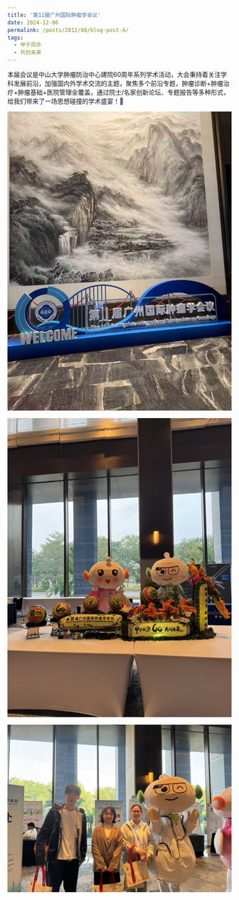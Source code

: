 ```yaml
---
title: '第11届广州国际肿瘤学会议'
date: 2024-12-06
permalink: /posts/2012/08/blog-post-4/
tags:
  - 甲子风华
  - 共创未来
---
```


本届会议是中山大学肿瘤防治中心建院60周年系列学术活动，大会秉持着关注学科发展前沿，加强国内外学术交流的主题，聚焦多个前沿专题，肿瘤诊断+肿瘤治疗+肿瘤基础+医院管理全覆盖，通过院士/名家创新论坛、专题报告等多种形式，给我们带来了一场思想碰撞的学术盛宴！👏

![](/images/posts/20241214193847.jpg)

![](/images/posts/20241214193857.jpg)

![](/images/posts/20241214193905.jpg)
